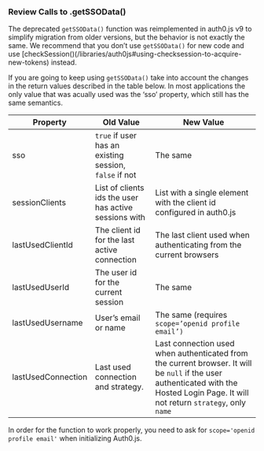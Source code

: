 ### Review Calls to .getSSOData()

The deprecated `getSSOData()` function was reimplemented in auth0.js v9 to simplify migration from older versions, but the behavior is not exactly the same. We recommend that you don’t use `getSSOData()` for new code and use [checkSession()(/libraries/auth0js#using-checksession-to-acquire-new-tokens) instead.

If you are going to keep using `getSSOData()` take into account the changes in the return values described in the table below. In most applications the only value that was acually used was the ‘sso’ property, which still has the same semantics. 

| Property | Old Value | New Value |
| --- | --- | --- |
| sso | `true` if user has an existing session, `false` if not | The same |
| sessionClients | List of clients ids the user has active sessions with | List with a single element with the client id configured in auth0.js |
| lastUsedClientId | The client id for the last active connection | The last client used when authenticating from the current browsers |
| lastUsedUserId | The user id for the current session | The same  |
| lastUsedUsername | User’s email or name | The same (requires `scope=’openid profile email’)` |
| lastUsedConnection | Last used connection and strategy. | Last connection used when authenticated from the current browser. It will be `null` if the user authenticated with the Hosted Login Page. It will not return `strategy`, only `name` |

In order for the function to work properly, you need to ask for `scope='openid profile email'` when initializing Auth0.js. 

